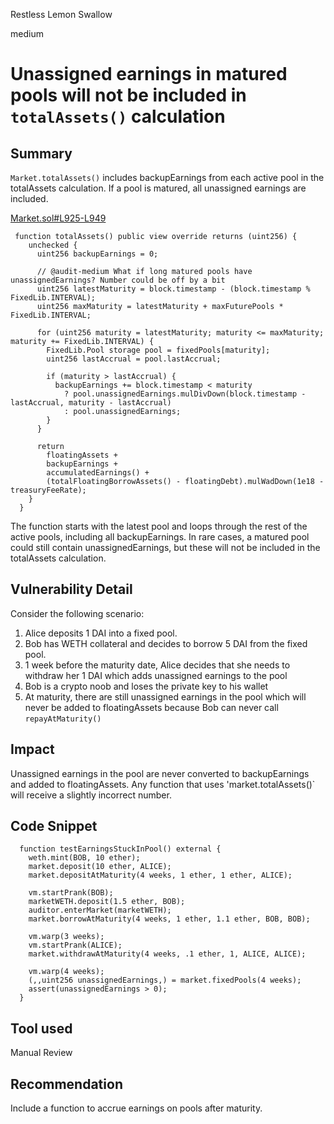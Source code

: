 Restless Lemon Swallow

medium

# Unassigned earnings in matured pools will not be included in `totalAssets()` calculation

## Summary

`Market.totalAssets()` includes backupEarnings from each active pool in the totalAssets calculation. If a pool is matured, all unassigned earnings are included.

[Market.sol#L925-L949](https://github.com/sherlock-audit/2024-04-interest-rate-model/blob/main/protocol/contracts/Market.sol#L925-L949)
```solidity
 function totalAssets() public view override returns (uint256) {
    unchecked {
      uint256 backupEarnings = 0;

      // @audit-medium What if long matured pools have unassignedEarnings? Number could be off by a bit
      uint256 latestMaturity = block.timestamp - (block.timestamp % FixedLib.INTERVAL);
      uint256 maxMaturity = latestMaturity + maxFuturePools * FixedLib.INTERVAL;

      for (uint256 maturity = latestMaturity; maturity <= maxMaturity; maturity += FixedLib.INTERVAL) {
        FixedLib.Pool storage pool = fixedPools[maturity];
        uint256 lastAccrual = pool.lastAccrual;

        if (maturity > lastAccrual) {
          backupEarnings += block.timestamp < maturity
            ? pool.unassignedEarnings.mulDivDown(block.timestamp - lastAccrual, maturity - lastAccrual)
            : pool.unassignedEarnings;
        }
      }

      return
        floatingAssets +
        backupEarnings +
        accumulatedEarnings() +
        (totalFloatingBorrowAssets() - floatingDebt).mulWadDown(1e18 - treasuryFeeRate);
    }
  }
```

The function starts with the latest pool and loops through the rest of the active pools, including all backupEarnings. In rare cases, a matured pool could still contain unassignedEarnings, but these will not be included in the totalAssets calculation.

## Vulnerability Detail

Consider the following scenario:

1. Alice deposits 1 DAI into a fixed pool. 
2. Bob has WETH collateral and decides to borrow 5 DAI from the fixed pool.
3. 1 week before the maturity date, Alice decides that she needs to withdraw her 1 DAI which adds unassigned earnings to the pool
4. Bob is a crypto noob and loses the private key to his wallet
5. At maturity, there are still unassigned earnings in the pool which will never be added to floatingAssets because Bob can never call `repayAtMaturity()`

## Impact

Unassigned earnings in the pool are never converted to backupEarnings and added to floatingAssets. Any function that uses 'market.totalAssets()` will receive a slightly incorrect number.

## Code Snippet

```solidity
  function testEarningsStuckInPool() external {
    weth.mint(BOB, 10 ether);
    market.deposit(10 ether, ALICE);
    market.depositAtMaturity(4 weeks, 1 ether, 1 ether, ALICE);

    vm.startPrank(BOB);
    marketWETH.deposit(1.5 ether, BOB);
    auditor.enterMarket(marketWETH);
    market.borrowAtMaturity(4 weeks, 1 ether, 1.1 ether, BOB, BOB);

    vm.warp(3 weeks);
    vm.startPrank(ALICE);
    market.withdrawAtMaturity(4 weeks, .1 ether, 1, ALICE, ALICE);

    vm.warp(4 weeks);
    (,,uint256 unassignedEarnings,) = market.fixedPools(4 weeks);
    assert(unassignedEarnings > 0);
  }
```

## Tool used

Manual Review

## Recommendation

Include a function to accrue earnings on pools after maturity.
